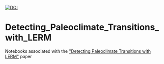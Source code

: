 [![DOI](https://zenodo.org/badge/642135598.svg)](https://zenodo.org/badge/latestdoi/642135598)

# Detecting_Paleoclimate_Transitions_with_LERM
Notebooks associated with the ["Detecting Paleoclimate Transitions with LERM"](https://doi.org/10.1029/2023PA004700) paper
